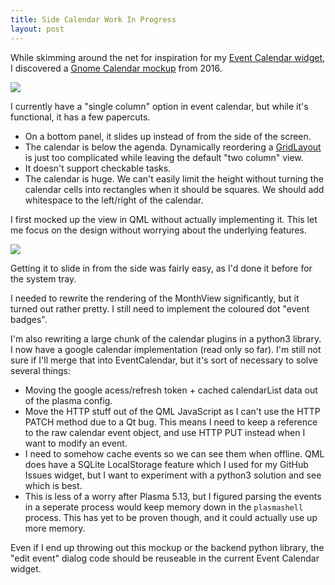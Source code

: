 ```yaml
---
title: Side Calendar Work In Progress
layout: post
---
```


While skimming around the net for inspiration for my [Event Calendar widget](https://store.kde.org/p/998901/), I discovered a [Gnome Calendar mockup](https://feaneron.com/2016/09/28/the-future-of-gnome-calendar/) from 2016.

![](https://i.imgur.com/Yws3lZY.png)


I currently have a "single column" option in event calendar, but while it's functional, it has a few papercuts.

* On a bottom panel, it slides up instead of from the side of the screen.
* The calendar is below the agenda. Dynamically reordering a [GridLayout](https://doc.qt.io/qt-5/qml-qtquick-layouts-gridlayout.html) is just too complicated while leaving the default "two column" view.
* It doesn't support checkable tasks.
* The calendar is huge. We can't easily limit the height without turning the calendar cells into rectangles when it should be squares. We should add whitespace to the left/right of the calendar.

I first mocked up the view in QML without actually implementing it. This let me focus on the design without worrying about the underlying features.

![](https://i.imgur.com/9Z4Hvbh.png)

Getting it to slide in from the side was fairly easy, as I'd done it before for the system tray.

I needed to rewrite the rendering of the MonthView significantly, but it turned out rather pretty. I still need to implement the coloured dot "event badges".

I'm also rewriting a large chunk of the calendar plugins in a python3 library. I now have a google calendar implementation (read only so far). I'm still not sure if I'll merge that into EventCalendar, but it's sort of necessary to solve several things:

* Moving the google acess/refresh token + cached calendarList data out of the plasma config.
* Move the HTTP stuff out of the QML JavaScript as I can't use the HTTP PATCH method due to a Qt bug. This means I need to keep a reference to the raw calendar event object, and use HTTP PUT instead when I want to modify an event.
* I need to somehow cache events so we can see them when offline. QML does have a SQLite LocalStorage feature which I used for my GitHub Issues widget, but I want to experiment with a python3 solution and see which is best.
* This is less of a worry after Plasma 5.13, but I figured parsing the events in a seperate process would keep memory down in the `plasmashell` process. This has yet to be proven though, and it could actually use up more memory.

Even if I end up throwing out this mockup or the backend python library, the "edit event" dialog code should be reuseable in the current Event Calendar widget.
